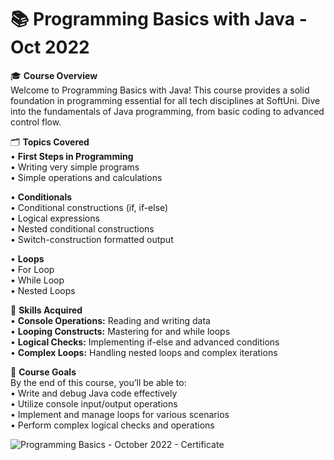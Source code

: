 # 📚 Programming Basics with Java - Oct 2022

🎓 **Course Overview**  
Welcome to Programming Basics with Java! This course provides a solid foundation in programming essential for all tech disciplines at SoftUni. Dive into the fundamentals of Java programming, from basic coding to advanced control flow.

🗂️ **Topics Covered**  
  • **First Steps in Programming**  
    • Writing very simple programs  
    • Simple operations and calculations  

• **Conditionals**  
  • Conditional constructions (if, if-else)  
  • Logical expressions  
  • Nested conditional constructions  
  • Switch-construction formatted output  

• **Loops**  
  • For Loop  
  • While Loop  
  • Nested Loops  

🚀 **Skills Acquired**  
  • **Console Operations:** Reading and writing data  
  • **Looping Constructs:** Mastering for and while loops  
  • **Logical Checks:** Implementing if-else and advanced conditions  
  • **Complex Loops:** Handling nested loops and complex iterations  

📌 **Course Goals**  
  By the end of this course, you’ll be able to:  
  • Write and debug Java code effectively  
  • Utilize console input/output operations  
  • Implement and manage loops for various scenarios  
  • Perform complex logical checks and operations  

![Programming Basics - October 2022 - Certificate](https://github.com/JulianJekov/SoftUni-Java-Programming-Basics-Oct-2022/assets/122814620/a423aee1-dfaa-40f7-8803-09a4ac6e4099)
